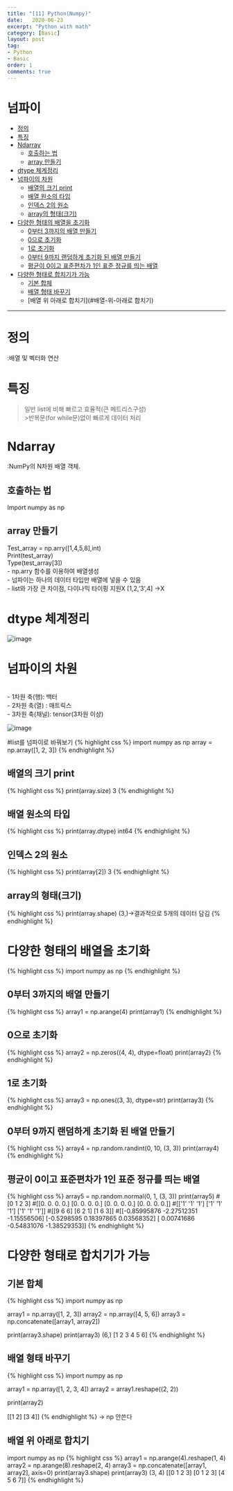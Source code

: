 ```yaml
---
title: "[11] Python(Numpy)"
date:   2020-06-23
excerpt: "Python with math"
category: [Basic]
layout: post
tag:
- Python
- Basic
order: 1
comments: true
---
```


# 넘파이

- [정의](#정의)
- [특징](#특징)
- [Ndarray](#ndarray)
  * [호출하는 법](#호출하는-법)
  * [array 만들기](#array-만들기)
- [dtype 체계정리](#dtype-체계정리)
- [넘파이의 차원](#넘파이의-차원)
  * [배열의 크기 print](#배열의-크기-print)
  * [배열 원소의 타입](#배열-원소의-타입)
  * [인덱스 2의 원소](#인덱스-2의-원소)
  * [array의 형태(크기)](#array의-형태(크기))
- [다양한 형태의 배열을 초기화](#다양한-형태의-배열을-초기화)
  * [0부터 3까지의 배열 만들기](#0부터-3까지의-배열-만들기)
  * [0으로 초기화](#0으로-초기화)
  * [1로 초기화](#11로-초기화)
  * [0부터 9까지 랜덤하게 초기화 된 배열 만들기](#0부터-9까지-랜덤하게-초기화-된-배열-만들기)
  * [평균이 0이고 표준편차가 1인 표준 정규를 띄는 배열](#평균이-0이고-표준편차가-1인-표준-정규를-띄는-배열)
- [다양한 형태로 합치기가 가능](#다양한-형태로-합치기가-가능)
  * [기본 합체](#기본-합체)
  * [배열 형태 바꾸기](#배열-형태-바꾸기)
  * [배열 위 아래로 합치기](#배열-위-아래로 합치기)
----

# 정의
:배열 및 벡터화 연산
# 특징
>일반 list에 비해 빠르고 효율적(큰 메트리스구성)
<br>>반복문(for while문)없이 빠르게 데이터 처리

# Ndarray
:NumPy의 N차원 배열 객체.
## 호출하는 법
 Import numpy as np
## array 만들기
 Test_array = np.arry([1,4,5,8],int)
<br> Print(test_array)
<br> Type(test_array[3])
<br> - np.arry 함수를 이용하여 배열생성
<br> - 넘파이는 하나의 데이터 타입만 배열에 넣을 수 있음
<br> - list와 가장 큰 차이점, 다이나믹 타이핑 지원X
   [1,2,’3’,4] ->X

# dtype 체계정리

![image](https://user-images.githubusercontent.com/76824611/110764002-da59fa80-8295-11eb-9eb0-0e93d4dea924.png)

 
# 넘파이의 차원
			
<br>- 1차원 축(행): 백터 
<br>- 2차원 축(열) : 매트릭스
<br>- 3차원 축(채널): tensor(3차원 이상) 

![image](https://user-images.githubusercontent.com/76824611/110764028-e2199f00-8295-11eb-9588-646fc4b178d4.png)



#list를 넘파이로 바꿔보기
{% highlight css %}
import numpy as np
array = np.array([1, 2, 3])
{% endhighlight %}
## 배열의 크기 print
{% highlight css %}
print(array.size)
 3
{% endhighlight %}
## 배열 원소의 타입
{% highlight css %}
print(array.dtype) 
int64
{% endhighlight %}
## 인덱스 2의 원소
{% highlight css %}
print(array[2]) 
3
{% endhighlight %}
## array의 형태(크기)
{% highlight css %}
print(array.shape)
(3,)->결과적으로 5개의 데이터 담김
{% endhighlight %}
# 다양한 형태의 배열을 초기화
{% highlight css %}
import numpy as np
{% endhighlight %}
## 0부터 3까지의 배열 만들기
{% highlight css %}
array1 = np.arange(4)
print(array1)
{% endhighlight %}

## 0으로 초기화
{% highlight css %}
array2 = np.zeros((4, 4), dtype=float)
print(array2)
{% endhighlight %}
## 1로 초기화
{% highlight css %}
array3 = np.ones((3, 3), dtype=str)
print(array3)
{% endhighlight %}
## 0부터 9까지 랜덤하게 초기화 된 배열 만들기
{% highlight css %}
array4 = np.random.randint(0, 10, (3, 3))
print(array4)
{% endhighlight %}
## 평균이 0이고 표준편차가 1인 표준 정규를 띄는 배열
{% highlight css %}
array5 = np.random.normal(0, 1, (3, 3))
print(array5)
#[0 1 2 3]
#[[0. 0. 0. 0.]
[0. 0. 0. 0.]
[0. 0. 0. 0.]
[0. 0. 0. 0.]]
#[['1' '1' '1']
['1' '1' '1']
  ['1' '1' '1']]
#[[9 6 6]
  [6 2 1]
  [1 6 3]]
#[[-0.85995876 -2.27512351 -1.15556506]
  [-0.5298595   0.18397865  0.03568352]
  [ 0.00741686 -0.54831076 -1.38529353]]
{% endhighlight %}
# 다양한 형태로 합치기가 가능
## 기본 합체
{% highlight css %}
import numpy as np

array1 = np.array([1, 2, 3]) 
array2 = np.array([4, 5, 6])
array3 = np.concatenate([array1, array2])

print(array3.shape)
print(array3)
(6,)
[1 2 3 4 5 6]
{% endhighlight %}

## 배열 형태 바꾸기
{% highlight css %}
import numpy as np

array1 = np.array([1, 2, 3, 4])
array2 = array1.reshape((2, 2))

print(array2)

[[1 2]
 [3 4]]
{% endhighlight %} 
-> np 안쓴다


## 배열 위 아래로 합치기
import numpy as np
{% highlight css %}
array1 = np.arange(4).reshape(1, 4)
array2 = np.arange(8).reshape(2, 4)
array3 = np.concatenate([array1, array2], axis=0)
print(array3.shape)
print(array3)
(3, 4)
[[0 1 2 3]
 [0 1 2 3]
 [4 5 6 7]]
{% endhighlight %}
